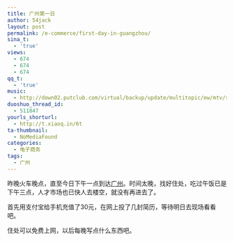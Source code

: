 ```yaml
---
title: 广州第一日
author: 54jack
layout: post
permalink: /e-commerce/first-day-in-guangzhou/
sina_t:
  - 'true'
views:
  - 674
  - 674
  - 674
qq_t:
  - 'true'
music:
  - http://down02.putclub.com/virtual/backup/update/multitopic/ew/mtv/sittingwaitingwishing.mp3
duoshuo_thread_id:
  - 511847
yourls_shorturl:
  - http://t.xiaoq.in/6t
ta-thumbnail:
  - NoMediaFound
categories:
  - 电子商务
tags:
  - 广州
---
```

昨晚火车晚点，直至今日下午一点到达<span class='wp_keywordlink_affiliate'><a href="https://xiaoq.in/tag/%e5%b9%bf%e5%b7%9e/" title="查看广州中的全部文章" target="_blank">广州</a></span>。时间太晚，找好住处，吃过午饭已是下午三点，人才市场也已快人去楼空，就没有再进去了。

首先用支付宝给手机充值了30元，在网上投了几封简历，等待明日去现场看看吧。

住处可以免费上网，以后每晚写点什么东西吧。
